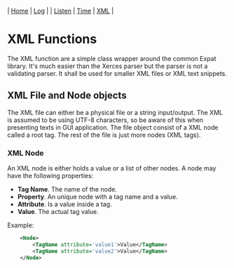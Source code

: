 | [Home](index.html) | [Log](log.html) | | [Listen](listen.html) | [Time](time.html) | [XML](xml.html) |

# XML Functions
The XML function are a simple class wrapper around the common Expat library. It's much easier than the Xerces parser
but the parser is not a validating parser. It shall be used for smaller XML files or XML text snippets.

## XML File and Node objects
The XML file can either be a physical file or a string input/output. The XML is assumed to be using UTF-8 characters,
so be aware of this when presenting texts in GUI application. The file object consist of a XML node called a root tag.
The rest of the file is just more nodes (XML tags).

### XML Node 
An XML node is either holds a value or a list of other nodes. A node may have the following properties:

- **Tag Name**. The name of the node.
- **Property**. An unique node with a tag name and a value.
- **Attribute**. Is a value inside a tag.
- **Value**. The actual tag value.

Example:
~~~xml
    <Node>
        <TagName attribute='value1'>Value</TagName>
        <TagName attribute='value2'>Value</TagName>
    </Node>
~~~

